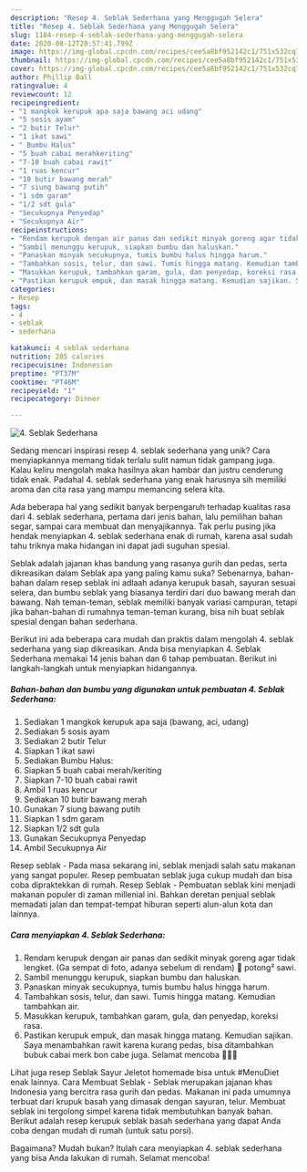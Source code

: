 ```yaml
---
description: "Resep 4. Seblak Sederhana yang Menggugah Selera"
title: "Resep 4. Seblak Sederhana yang Menggugah Selera"
slug: 1184-resep-4-seblak-sederhana-yang-menggugah-selera
date: 2020-08-12T20:57:41.799Z
image: https://img-global.cpcdn.com/recipes/cee5a8bf952142c1/751x532cq70/4-seblak-sederhana-foto-resep-utama.jpg
thumbnail: https://img-global.cpcdn.com/recipes/cee5a8bf952142c1/751x532cq70/4-seblak-sederhana-foto-resep-utama.jpg
cover: https://img-global.cpcdn.com/recipes/cee5a8bf952142c1/751x532cq70/4-seblak-sederhana-foto-resep-utama.jpg
author: Phillip Ball
ratingvalue: 4
reviewcount: 12
recipeingredient:
- "1 mangkok kerupuk apa saja bawang aci udang"
- "5 sosis ayam"
- "2 butir Telur"
- "1 ikat sawi"
- " Bumbu Halus"
- "5 buah cabai merahkeriting"
- "7-10 buah cabai rawit"
- "1 ruas kencur"
- "10 butir bawang merah"
- "7 siung bawang putih"
- "1 sdm garam"
- "1/2 sdt gula"
- "Secukupnya Penyedap"
- "Secukupnya Air"
recipeinstructions:
- "Rendam kerupuk dengan air panas dan sedikit minyak goreng agar tidak lengket. (Ga sempat di foto, adanya sebelum di rendam) 🙏 potong² sawi."
- "Sambil menunggu kerupuk, siapkan bumbu dan haluskan."
- "Panaskan minyak secukupnya, tumis bumbu halus hingga harum."
- "Tambahkan sosis, telur, dan sawi. Tumis hingga matang. Kemudian tambahkan air."
- "Masukkan kerupuk, tambahkan garam, gula, dan penyedap, koreksi rasa."
- "Pastikan kerupuk empuk, dan masak hingga matang. Kemudian sajikan. Saya menambahkan rawit karena kurang pedas, bisa ditambahkan bubuk cabai merk bon cabe juga. Selamat mencoba 🤗🤗🤗"
categories:
- Resep
tags:
- 4
- seblak
- sederhana

katakunci: 4 seblak sederhana 
nutrition: 205 calories
recipecuisine: Indonesian
preptime: "PT37M"
cooktime: "PT46M"
recipeyield: "1"
recipecategory: Dinner

---
```



![4. Seblak Sederhana](https://img-global.cpcdn.com/recipes/cee5a8bf952142c1/751x532cq70/4-seblak-sederhana-foto-resep-utama.jpg)

Sedang mencari inspirasi resep 4. seblak sederhana yang unik? Cara menyiapkannya memang tidak terlalu sulit namun tidak gampang juga. Kalau keliru mengolah maka hasilnya akan hambar dan justru cenderung tidak enak. Padahal 4. seblak sederhana yang enak harusnya sih memiliki aroma dan cita rasa yang mampu memancing selera kita.

Ada beberapa hal yang sedikit banyak berpengaruh terhadap kualitas rasa dari 4. seblak sederhana, pertama dari jenis bahan, lalu pemilihan bahan segar, sampai cara membuat dan menyajikannya. Tak perlu pusing jika hendak menyiapkan 4. seblak sederhana enak di rumah, karena asal sudah tahu triknya maka hidangan ini dapat jadi suguhan spesial.

Seblak adalah jajanan khas bandung yang rasanya gurih dan pedas, serta dikreasikan dalam Seblak apa yang paling kamu suka? Sebenarnya, bahan-bahan dalam resep seblak ini adlaah adanya kerupuk basah, sayuran sesuai selera, dan bumbu seblak yang biasanya terdiri dari duo bawang merah dan bawang. Nah teman-teman, seblak memiliki banyak variasi campuran, tetapi jika bahan-bahan di rumahnya teman-teman kurang, bisa nih buat seblak spesial dengan bahan sederhana.


Berikut ini ada beberapa cara mudah dan praktis dalam mengolah 4. seblak sederhana yang siap dikreasikan. Anda bisa menyiapkan 4. Seblak Sederhana memakai 14 jenis bahan dan 6 tahap pembuatan. Berikut ini langkah-langkah untuk menyiapkan hidangannya.

<!--inarticleads1-->

##### Bahan-bahan dan bumbu yang digunakan untuk pembuatan 4. Seblak Sederhana:

1. Sediakan 1 mangkok kerupuk apa saja (bawang, aci, udang)
1. Sediakan 5 sosis ayam
1. Sediakan 2 butir Telur
1. Siapkan 1 ikat sawi
1. Sediakan  Bumbu Halus:
1. Siapkan 5 buah cabai merah/keriting
1. Siapkan 7-10 buah cabai rawit
1. Ambil 1 ruas kencur
1. Sediakan 10 butir bawang merah
1. Gunakan 7 siung bawang putih
1. Siapkan 1 sdm garam
1. Siapkan 1/2 sdt gula
1. Gunakan Secukupnya Penyedap
1. Ambil Secukupnya Air


Resep seblak - Pada masa sekarang ini, seblak menjadi salah satu makanan yang sangat populer. Resep pembuatan seblak juga cukup mudah dan bisa coba dipraktekkan di rumah. Resep Seblak - Pembuatan seblak kini menjadi makanan populer di zaman millenial ini. Bahkan deretan penjual seblak memadati jalan dan tempat-tempat hiburan seperti alun-alun kota dan lainnya. 

<!--inarticleads2-->

##### Cara menyiapkan 4. Seblak Sederhana:

1. Rendam kerupuk dengan air panas dan sedikit minyak goreng agar tidak lengket. (Ga sempat di foto, adanya sebelum di rendam) 🙏 potong² sawi.
1. Sambil menunggu kerupuk, siapkan bumbu dan haluskan.
1. Panaskan minyak secukupnya, tumis bumbu halus hingga harum.
1. Tambahkan sosis, telur, dan sawi. Tumis hingga matang. Kemudian tambahkan air.
1. Masukkan kerupuk, tambahkan garam, gula, dan penyedap, koreksi rasa.
1. Pastikan kerupuk empuk, dan masak hingga matang. Kemudian sajikan. Saya menambahkan rawit karena kurang pedas, bisa ditambahkan bubuk cabai merk bon cabe juga. Selamat mencoba 🤗🤗🤗


Lihat juga resep Seblak Sayur Jeletot homemade bisa untuk #MenuDiet enak lainnya. Cara Membuat Seblak - Seblak merupakan jajanan khas Indonesia yang bercitra rasa gurih dan pedas. Makanan ini pada umumnya terbuat dari krupuk basah yang dimasak dengan sayuran, telur. Membuat seblak ini tergolong simpel karena tidak membutuhkan banyak bahan. Berikut adalah resep kerupuk seblak basah sederhana yang dapat Anda coba dengan mudah di rumah (untuk satu porsi). 

Bagaimana? Mudah bukan? Itulah cara menyiapkan 4. seblak sederhana yang bisa Anda lakukan di rumah. Selamat mencoba!
